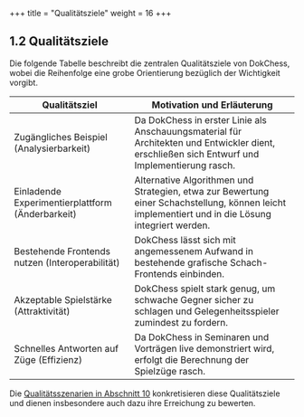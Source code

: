+++
title = "Qualitätsziele"
weight = 16
+++

## 1.2 Qualitätsziele

Die folgende Tabelle beschreibt die zentralen Qualitätsziele von DokChess, wobei die Reihenfolge eine grobe Orientierung bezüglich der Wichtigkeit vorgibt.

| Qualitätsziel                                   | Motivation und Erläuterung |
|-------------------------------------------------|----------------------------|
| Zugängliches Beispiel (Analysierbarkeit)        | Da DokChess in erster Linie als Anschauungsmaterial für Architekten und Entwickler dient, erschließen sich Entwurf und Implementierung rasch.|
| Einladende Experimentierplattform (Änderbarkeit)| Alternative Algorithmen und Strategien, etwa zur Bewertung einer Schachstellung, können leicht implementiert und in die Lösung integriert werden. |
| Bestehende Frontends nutzen (Interoperabilität) | DokChess lässt sich mit angemessenem Aufwand in bestehende grafische Schach-Frontends einbinden.|
| Akzeptable Spielstärke (Attraktivität)          |DokChess spielt stark genug, um schwache Gegner sicher zu schlagen und Gelegenheitsspieler zumindest zu fordern.|
| Schnelles Antworten auf Züge (Effizienz)        |Da DokChess in Seminaren und Vorträgen live demonstriert wird, erfolgt die Berechnung der Spielzüge rasch.|

Die [Qualitätsszenarien in Abschnitt 10](/10_qualitaetsszenarien/) konkretisieren diese Qualitätsziele und dienen insbesondere auch dazu ihre Erreichung zu bewerten.
